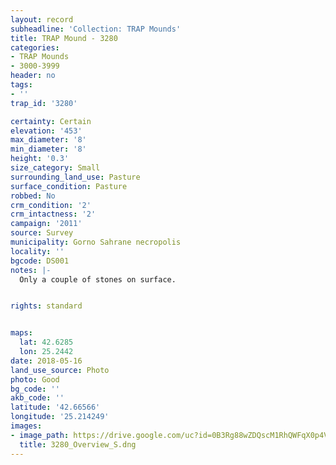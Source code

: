 ```yaml
---
layout: record
subheadline: 'Collection: TRAP Mounds'
title: TRAP Mound - 3280
categories:
- TRAP Mounds
- 3000-3999
header: no
tags:
- ''
trap_id: '3280'

certainty: Certain
elevation: '453'
max_diameter: '8'
min_diameter: '8'
height: '0.3'
size_category: Small
surrounding_land_use: Pasture
surface_condition: Pasture
robbed: No
crm_condition: '2'
crm_intactness: '2'
campaign: '2011'
source: Survey
municipality: Gorno Sahrane necropolis
locality: ''
bgcode: DS001
notes: |-
  Only a couple of stones on surface.


rights: standard


maps:
  lat: 42.6285
  lon: 25.2442
date: 2018-05-16
land_use_source: Photo
photo: Good
bg_code: ''
akb_code: ''
latitude: '42.66566'
longitude: '25.214249'
images:
- image_path: https://drive.google.com/uc?id=0B3Rg88wZDQscM1RhQWFqX0p4VG8
  title: 3280_Overview_S.dng
---
```

